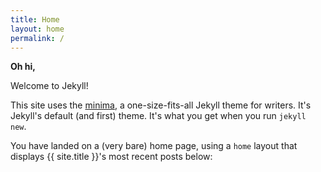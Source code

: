 ```yaml
---
title: Home
layout: home
permalink: /
---
```


**Oh hi,**

Welcome to Jekyll!

This site uses the [minima](https://github.com/jekyll/minima), a one-size-fits-all Jekyll theme for writers. It's Jekyll's default (and first) theme. It's what you get when you run `jekyll new`.

You have landed on a (very bare) home page, using a `home` layout that displays {{ site.title }}'s most recent posts below:
